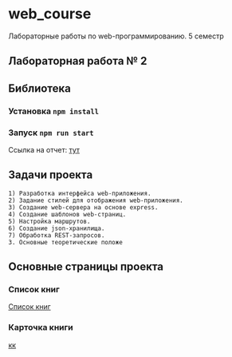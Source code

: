 # web_course
Лабораторные работы по web-программированию. 5 семестр

## Лабораторная работа № 2
## Библиотека

### Установка `npm install`
### Запуск `npm run start`

Ссылка на отчет: [тут](https://github.com/BykovIlya/web_course_library/blob/master/lr2_report.odt)

## Задачи проекта


    1) Разработка интерфейса web-приложения.
    2) Задание стилей для отображения web-приложения.
    3) Создание web-сервера на основе express.
    4) Создание шаблонов web-страниц.
    5) Настройка маршрутов.
    6) Создание json-хранилища.
    7) Обработка REST-запросов.
    3. Основные теоретические положе

## Основные страницы проекта

### Список книг

[Список книг](https://github.com/BykovIlya/web_course_library/blob/master/lab2/Screenshot%20from%202018-11-09%2015-28-45.png)

### Карточка книги

[кк](https://github.com/BykovIlya/web_course_library/blob/master/lab2/Screenshot%20from%202018-11-09%2015-29-01.png)
